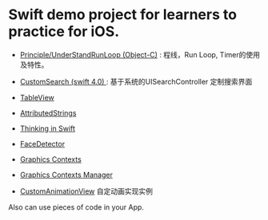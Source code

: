 # Swift demo project for learners to practice for iOS. 

* [Principle/UnderStandRunLoop (Object-C)](https://github.com/stoull/CodeFragment/tree/master/Principle/UnderStandRunLoop) : 程线，Run Loop, Timer的使用及特性。

* [CustomSearch (swift 4.0) ](https://github.com/stoull/CodeFragment/tree/master/CustomSearch) : 基于系统的UISearchController 定制搜索界面

* [TableView](https://github.com/stoull/Swift-Demo-Project/tree/master/TableView "TableView")

* [AttributedStrings](https://github.com/stoull/Swift-Demo-Project/tree/master/AttributedStrings "AttributedStrings")

* [Thinking in Swift](https://github.com/stoull/Swift-Demo-Project/tree/master/Thinking%20in%20Swift "Thinking in Swift")

* [FaceDetector](https://github.com/stoull/Swift-Demo-Project/tree/master/FaceDetector "FaceDetector")

* [Graphics Contexts](https://github.com/stoull/Swift-Demo-Project/tree/master/Graphics%20Contexts "Graphics Contexts")

* [Graphics Contexts Manager](https://github.com/stoull/Swift-Demo-Project/tree/master/Graphics%20Contexts%20Manager "Graphics Contexts Manager")

* [CustomAnimationView](https://github.com/stoull/Swift-Demo-Project/tree/master/CustomAnimationView) 自定动画实现实例


Also can use pieces of code in your App.